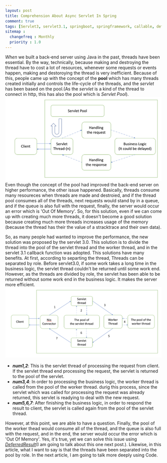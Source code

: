 ```yaml
---
layout: post
title: Comprehension About Async Servlet In Spring
comment: true
tags: [Servlet3, servlet3.1, springboot, springframework, callable, deferredresult, future]
sitemap :
  changefreq : Monthly
  priority : 1.0
---
```


*When* we built a back-end server using Java in the past, threads have been essential. By the 
way, technically, because making and destroying the thread have to cost a lot of resources, whenever some requests or events happen, making and destoroying the thread is very inefficient. Because of this, people came up with the concept of the **pool** which has many threads created initially and controls the life-cycle of the threads, and the *servlet* has been based on the pool.(As the *servlet* is a kind of the thread to connect in http, this has also the pool which is *Servlet Pool*). 
![pic1](/assets/img/post/2018-02-01/p1.png)
Even though the concept of the pool had improved the back-end server on higher performance, the other issue happened. Basically, threads consume many resoureces when threads are made and destroied, and if the thread pool consumes all of the threads, next requests would stand by in a queue, and if the queue is also full with the request, finally, the server would occur an error which is 'Out Of Memory'. So, for this solution, even if we can come up with creating much more threads, it doesn't become a good solution because creating much more threads increases usage of the memory (because the thread has their the value of a stracktrace and their own data). 

So, as many people had wanted to improve the performance, the new solution was proposed by the servlet 3.0. This solution is to divide the thread into the pool of the servlet thread and the worker thread, and in the servlet 3.1 callback function was adopted. This solutions have many benefits. At first, according to separting the thread, Threads can be separated by role. Before servlet3.0, if some work takes a long time in the business logic, the servlet thread couldn't be returned until some work end. However, as the threads are divided by role, the servlet has been able to be returned without some work end in the business logic. It makes the server more efficient.
![pic1](/assets/img/post/2018-02-01/p2.png)
* ***num1,2***: This is the servlet thread of processing the request from client. If the servlet thread end processing the request, the servlet is returned to the pool of the servlet.   
* ***num3,4***: In order to processing the business logic, the worker thread is called from the pool of the worker thread. durig this process, since the servlet which was called for processing the request was already returned, this servlet is readying to deal with the new request.   
* ***num5,6,7***: After finishing the business logic, in order to respond the result to client, the servlet is called again from the pool of the servlet thread. 

However, at this point, we are able to have a question. Finally, the pool of the worker thead would consume all of the thread, and the queue is also full with the request, and in the end, the server would occur the error which is 'Out Of Memory'. Yes, it's true, yet we can solve this issue using [*DeferredResult*](https://docs.spring.io/spring/docs/current/javadoc-api/org/springframework/web/context/request/async/DeferredResult.html)(I am going to talk about this one next post.). Likewise, in this article, what I want to say is that the threads have been separated into the pool by role. In the next article, I am going to talk more deeply using Code.

<br/><br/>












